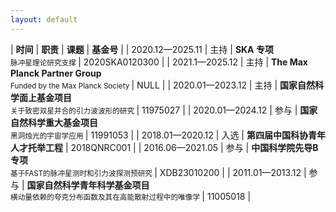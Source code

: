 ```yaml
---
layout: default
---
```


<style>
table {
  font-family: arial, sans-serif;
  border-collapse: collapse;
  width: 100%;
}

td, th {
  border: 1px solid #dddddd;
  text-align: left;
  padding: 8px;
}

tr:nth-child(odd) {
  background-color: #dddddd;
}
</style>

| **时间** | **职责** | **课题** | **基金号** | 
| 2020.12—2025.11 | 主持 | **SKA 专项** <br> <small> 脉冲星理论研究支撑 </small> | 2020SKA0120300 |
| 2021.1—2025.12 | 主持 | **The Max Planck Partner Group** <br> <small> Funded by the Max Planck Society </small> | NULL |
| 2020.01—2023.12 | 主持 | **国家自然科学面上基金项目** <br> <small> 关于致密双星并合的引力波波形的研究  </small> | 11975027 |
| 2020.01—2024.12 | 参与 | **国家自然科学重大基金项目** <br> <small> 黑洞烛光的宇宙学应用 </small> | 11991053 |
| 2018.01—2020.12 | 入选 | **第四届中国科协青年人才托举工程** | 2018QNRC001 |
| 2016.06—2021.05 | 参与 | **中国科学院先导B专项** <br> <small> 基于FAST的脉冲星测时和引力波探测预研究 </small> | XDB23010200 |
| 2011.01—2013.12 | 参与 | **国家自然科学青年科学基金项目** <br> <small> 横动量依赖的夸克分布函数及其在高能散射过程中的唯像学 </small> | 11005018 |
